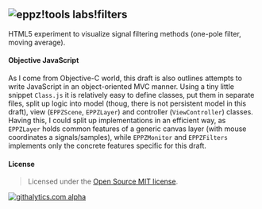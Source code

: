 ## ![eppz!tools](http://www.eppz.eu/beacons/eppz!.png) labs!filters
HTML5 <canvas> experiment to visualize signal filtering methods (one-pole filter, moving average).

#### Objective JavaScript
As I come from Objective-C world, this draft is also outlines attempts to write JavaScript in an object-oriented MVC manner. Using a tiny little snippet `Class.js` it is relatively easy to define classes, put them in separate files, split up logic into model (thoug, there is not persistent model in this draft), view (`EPPZScene`, `EPPZLayer`) and controller (`ViewController`) classes.
Having this, I could split up implementations in an efficient way, as `EPPZLayer` holds common features of a generic canvas layer (with mouse coordinates a signals/samples), while `EPPZMonitor` and `EPPZFilters` implements only the concrete features specific for this draft.

#### License
> Licensed under the [Open Source MIT license](http://en.wikipedia.org/wiki/MIT_License).

[![githalytics.com alpha](https://cruel-carlota.pagodabox.com/2873b2d81bd26e7c0d4ff1053f631cbb "githalytics.com")](http://githalytics.com/eppz/labs-filters)
